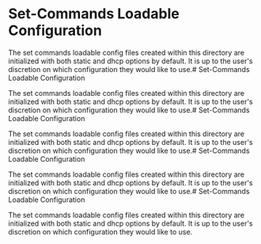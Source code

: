 # Set-Commands Loadable Configuration

The set commands loadable config files created within this directory
are initialized with both static and dhcp options by default. It is up to the
user's discretion on which configuration they would like to use.# Set-Commands Loadable Configuration

The set commands loadable config files created within this directory
are initialized with both static and dhcp options by default. It is up to the
user's discretion on which configuration they would like to use.# Set-Commands Loadable Configuration

The set commands loadable config files created within this directory
are initialized with both static and dhcp options by default. It is up to the
user's discretion on which configuration they would like to use.# Set-Commands Loadable Configuration

The set commands loadable config files created within this directory
are initialized with both static and dhcp options by default. It is up to the
user's discretion on which configuration they would like to use.# Set-Commands Loadable Configuration

The set commands loadable config files created within this directory
are initialized with both static and dhcp options by default. It is up to the
user's discretion on which configuration they would like to use.